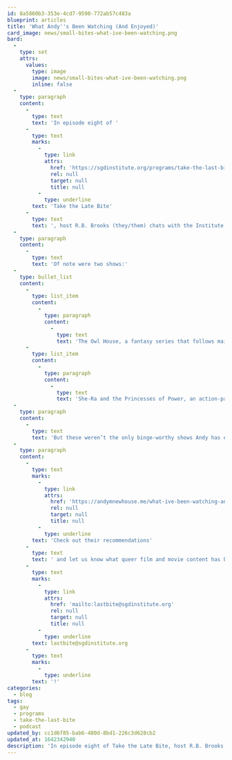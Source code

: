 ```yaml
---
id: 8a5860b3-353e-4cd7-9590-772ab57c483a
blueprint: articles
title: 'What Andy''s Been Watching (And Enjoyed)'
card_image: news/small-bites-what-ive-been-watching.png
bard:
  -
    type: set
    attrs:
      values:
        type: image
        image: news/small-bites-what-ive-been-watching.png
        inline: false
  -
    type: paragraph
    content:
      -
        type: text
        text: 'In episode eight of '
      -
        type: text
        marks:
          -
            type: link
            attrs:
              href: 'https://sgdinstitute.org/programs/take-the-last-bite'
              rel: null
              target: null
              title: null
          -
            type: underline
        text: 'Take the Late Bite'
      -
        type: text
        text: ', host R.B. Brooks (they/them) chats with the Institute’s director of technology, Andy Newhouse (they/them) about some of the animated TV shows that have been streaming on repeat in their household.'
  -
    type: paragraph
    content:
      -
        type: text
        text: 'Of note were two shows:'
  -
    type: bullet_list
    content:
      -
        type: list_item
        content:
          -
            type: paragraph
            content:
              -
                type: text
                text: 'The Owl House, a fantasy series that follows main character Luz Noceda into a portal to another world full of witches, demons and bashfully crushing on the cute witch with crayon-colored hair.'
      -
        type: list_item
        content:
          -
            type: paragraph
            content:
              -
                type: text
                text: 'She-Ra and the Princesses of Power, an action-packed reboot depicting the story of Adora as she learns how to wield the power of her alter-ego, She-Ra.'
  -
    type: paragraph
    content:
      -
        type: text
        text: 'But these weren’t the only binge-worthy shows Andy has encountered recently and they’ve listed out all of the shows and movies they’ve been watching (and enjoyed) on their personal blog.'
  -
    type: paragraph
    content:
      -
        type: text
        marks:
          -
            type: link
            attrs:
              href: 'https://andymnewhouse.me/what-ive-been-watching-and-enjoyed'
              rel: null
              target: null
              title: null
          -
            type: underline
        text: 'Check out their recommendations'
      -
        type: text
        text: ' and let us know what queer film and movie content has been bringing you joy by dropping us a message at '
      -
        type: text
        marks:
          -
            type: link
            attrs:
              href: 'mailto:lastbite@sgdinstitute.org'
              rel: null
              target: null
              title: null
          -
            type: underline
        text: lastbite@sgdinstitute.org
      -
        type: text
        marks:
          -
            type: underline
        text: '!'
categories:
  - blog
tags:
  - gay
  - programs
  - take-the-last-bite
  - podcast
updated_by: cc1d6f85-bab6-480d-8bd1-226c3d628cb2
updated_at: 1642342940
description: 'In episode eight of Take the Late Bite, host R.B. Brooks (they/them) chats with the Institute’s director of technology, Andy Newhouse (they/them) about some of the animated TV shows that have been streaming on repeat in their household.'
---
```

